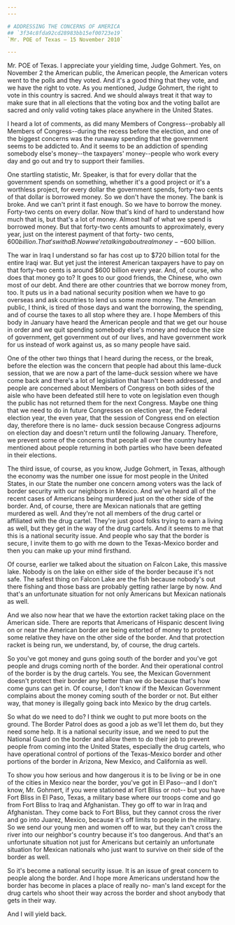 ```yaml
---
---

# ADDRESSING THE CONCERNS OF AMERICA
## `3f34c8fda92cd28983bb15ef00723e19`
`Mr. POE of Texas — 15 November 2010`

---
```



Mr. POE of Texas. I appreciate your yielding time, Judge Gohmert. 
Yes, on November 2 the American public, the American people, the 
American voters went to the polls and they voted. And it's a good thing 
that they vote, and we have the right to vote. As you mentioned, Judge 
Gohmert, the right to vote in this country is sacred. And we should 
always treat it that way to make sure that in all elections that the 
voting box and the voting ballot are sacred and only valid voting takes 
place anywhere in the United States.

I heard a lot of comments, as did many Members of Congress--probably 
all Members of Congress--during the recess before the election, and one 
of the biggest concerns was the runaway spending that the government 
seems to be addicted to. And it seems to be an addiction of spending 
somebody else's money--the taxpayers' money--people who work every day 
and go out and try to support their families.

One startling statistic, Mr. Speaker, is that for every dollar that 
the government spends on something, whether it's a good project or it's 
a worthless project, for every dollar the government spends, forty-two 
cents of that dollar is borrowed money. So we don't have the money. The 
bank is broke. And we can't print it fast enough. So we have to borrow 
the money. Forty-two cents on every dollar. Now that's kind of hard to 
understand how much that is, but that's a lot of money. Almost half of 
what we spend is borrowed money. But that forty-two cents amounts to 
approximately, every year, just on the interest payment of that forty-
two cents, $600 billion. That's with a B. Now we're talking about real 
money--$600 billion.

The war in Iraq I understand so far has cost up to $720 billion total 
for the entire Iraqi war. But yet just the interest American taxpayers 
have to pay on that forty-two cents is around $600 billion every year. 
And, of course, who does that money go to? It goes to our good friends, 
the Chinese, who own most of our debt. And there are other countries 
that we borrow money from, too. It puts us in a bad national security 
position when we have to go overseas and ask countries to lend us some 
more money. The American public, I think, is tired of those days and 
want the borrowing, the spending, and of course the taxes to all stop 
where they are. I hope Members of this body in January have heard the 
American people and that we get our house in order and we quit spending 
somebody else's money and reduce the size of government, get government 
out of our lives, and have government work for us instead of work 
against us, as so many people have said.

One of the other two things that I heard during the recess, or the 
break, before the election was the concern that people had about this 
lame-duck session, that we are now a part of the lame-duck session 
where we have come back and there's a lot of legislation that hasn't 
been addressed, and people are concerned about Members of Congress on 
both sides of the aisle who have been defeated still here to vote on 
legislation even though the public has not returned them for the next 
Congress. Maybe one thing that we need to do in future Congresses on 
election year, the Federal election year, the even year, that the 
session of Congress end on election day, therefore there is no lame-
duck session because Congress adjourns on election day and doesn't 
return until the following January. Therefore, we prevent some of the 
concerns that people all over the country have mentioned about people 
returning in both parties who have been defeated in their elections.

The third issue, of course, as you know, Judge Gohmert, in Texas, 
although the economy was the number one issue for most people in the 
United States, in our State the number one concern among voters was the 
lack of border security with our neighbors in Mexico. And we've heard 
all of the recent cases of Americans being murdered just on the other 
side of the border. And, of course, there are Mexican nationals that 
are getting murdered as well. And they're not all members of the drug 
cartel or affiliated with the drug cartel. They're just good folks 
trying to earn a living as well, but they get in the way of the drug 
cartels. And it seems to me that this is a national security issue. And 
people who say that the border is secure, I invite them to go with me 
down to the Texas-Mexico border and then you can make up your mind 
firsthand.


Of course, earlier we talked about the situation on Falcon Lake, this 
massive lake. Nobody is on the lake on either side of the border 
because it's not safe. The safest thing on Falcon Lake are the fish 
because nobody's out there fishing and those bass are probably getting 
rather large by now. And that's an unfortunate situation for not only 
Americans but Mexican nationals as well.

And we also now hear that we have the extortion racket taking place 
on the American side. There are reports that Americans of Hispanic 
descent living on or near the American border are being extorted of 
money to protect some relative they have on the other side of the 
border. And that protection racket is being run, we understand, by, of 
course, the drug cartels.

So you've got money and guns going south of the border and you've got 
people and drugs coming north of the border. And their operational 
control of the border is by the drug cartels. You see, the Mexican 
Government doesn't protect their border any better than we do because 
that's how come guns can get in. Of course, I don't know if the Mexican 
Government complains about the money coming south of the border or not. 
But either way, that money is illegally going back into Mexico by the 
drug cartels.

So what do we need to do? I think we ought to put more boots on the 
ground. The Border Patrol does as good a job as we'll let them do, but 
they need some help. It is a national security issue, and we need to 
put the National Guard on the border and allow them to do their job to 
prevent people from coming into the United States, especially the drug 
cartels, who have operational control of portions of the Texas-Mexico 
border and other portions of the border in Arizona, New Mexico, and 
California as well.

To show you how serious and how dangerous it is to be living or be in 
one of the cities in Mexico near the border, you've got in El Paso--and 
I don't know, Mr. Gohmert, if you were stationed at Fort Bliss or not--
but you have Fort Bliss in El Paso, Texas, a military base where our 
troops come and go from Fort Bliss to Iraq and Afghanistan. They go off 
to war in Iraq and Afghanistan. They come back to Fort Bliss, but they 
cannot cross the river and go into Juarez, Mexico, because it's off 
limits to people in the military. So we send our young men and women 
off to war, but they can't cross the river into our neighbor's country 
because it's too dangerous. And that's an unfortunate situation not 
just for Americans but certainly an unfortunate situation for Mexican 
nationals who just want to survive on their side of the border as well.

So it's become a national security issue. It is an issue of great 
concern to people along the border. And I hope more Americans 
understand how the border has become in places a place of really no-
man's land except for the drug cartels who shoot their way across the 
border and shoot anybody that gets in their way.

And I will yield back.

